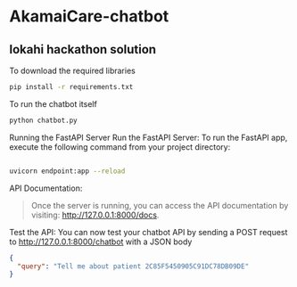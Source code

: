 # AkamaiCare-chatbot

## lokahi hackathon solution

To download the required libraries

```bash
pip install -r requirements.txt

```

To run the chatbot itself

```python
python chatbot.py

```

Running the FastAPI Server
Run the FastAPI Server: To run the FastAPI app, execute the following command from your project directory:

```bash

uvicorn endpoint:app --reload
```

API Documentation:

> Once the server is running, you can access the API documentation by visiting: http://127.0.0.1:8000/docs.

Test the API: You can now test your chatbot API by sending a POST request to http://127.0.0.1:8000/chatbot with a JSON body

```json
{
  "query": "Tell me about patient 2C85F5450905C91DC78DB09DE"
}
```
